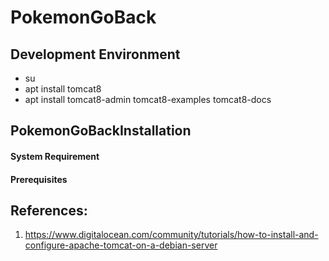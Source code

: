 # PokemonGoBack

## Development Environment
- su
- apt install tomcat8
- apt install tomcat8-admin tomcat8-examples tomcat8-docs

## PokemonGoBackInstallation

#### System Requirement


#### Prerequisites


## References:
1. https://www.digitalocean.com/community/tutorials/how-to-install-and-configure-apache-tomcat-on-a-debian-server
